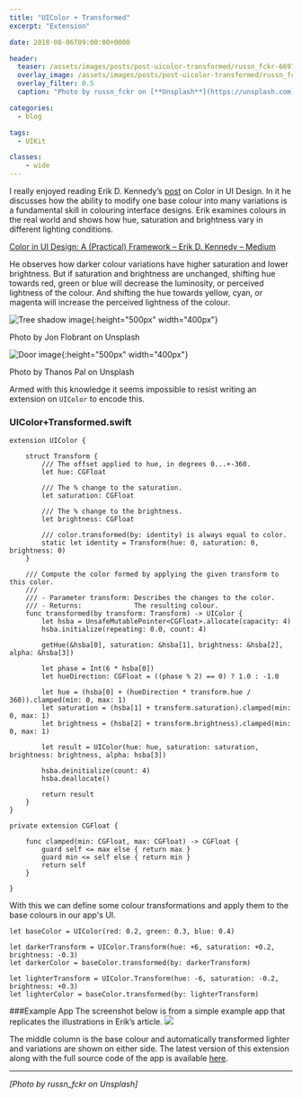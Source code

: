 ```yaml
---
title: "UIColor + Transformed"
excerpt: "Extension"

date: 2018-08-06T09:00:00+0000

header:
  teaser: /assets/images/posts/post-uicolor-transformed/russn_fckr-66974-unsplash.jpg
  overlay_image: /assets/images/posts/post-uicolor-transformed/russn_fckr-66974-unsplash.jpg
  overlay_filter: 0.5
  caption: "Photo by russn_fckr on [**Unsplash**](https://unsplash.com)"

categories:
  - blog

tags:
  - UIKit

classes: 
	- wide
---
```

I really enjoyed reading Erik D. Kennedy’s [post](https://medium.com/@erikdkennedy/color-in-ui-design-a-practical-framework-e18cacd97f9e) on Color in UI Design. In it he discusses how the ability to modify one base colour into many variations is a fundamental skill in colouring interface designs. Erik examines colours in the real world and shows how hue, saturation and brightness vary in different lighting conditions.

[Color in UI Design: A (Practical) Framework – Erik D. Kennedy – Medium](https://medium.com/@erikdkennedy/color-in-ui-design-a-practical-framework-e18cacd97f9e)

He observes how darker colour variations have higher saturation and lower brightness. But if saturation and brightness are unchanged, shifting hue towards red, green or blue will decrease the luminosity, or perceived lightness of the colour. And shifting the hue towards yellow, cyan, or magenta will increase the perceived lightness of the colour.

![Tree shadow image](jon-flobrant-229724-unsplash.jpg){:height="500px" width="400px"}

Photo by Jon Flobrant on Unsplash

![Door image](thanos-pal-1146444-unsplash.jpg){:height="500px" width="400px"}

Photo by Thanos Pal on Unsplash


Armed with this knowledge it seems impossible to resist writing an extension on `UIColor` to encode this.

### UIColor+Transformed.swift
```
extension UIColor {

    struct Transform {
        /// The offset applied to hue, in degrees 0...+-360.
        let hue: CGFloat

        /// The % change to the saturation.
        let saturation: CGFloat

        /// The % change to the brightness.
        let brightness: CGFloat

        /// color.transformed(by: identity) is always equal to color.
        static let identity = Transform(hue: 0, saturation: 0, brightness: 0)
    }

    /// Compute the color formed by applying the given transform to this color.
    ///
    /// - Parameter transform: Describes the changes to the color.
    /// - Returns:             The resulting colour.
    func transformed(by transform: Transform) -> UIColor {
        let hsba = UnsafeMutablePointer<CGFloat>.allocate(capacity: 4)
        hsba.initialize(repeating: 0.0, count: 4)

        getHue(&hsba[0], saturation: &hsba[1], brightness: &hsba[2], alpha: &hsba[3])

        let phase = Int(6 * hsba[0])
        let hueDirection: CGFloat = ((phase % 2) == 0) ? 1.0 : -1.0

        let hue = (hsba[0] + (hueDirection * transform.hue / 360)).clamped(min: 0, max: 1)
        let saturation = (hsba[1] + transform.saturation).clamped(min: 0, max: 1)
        let brightness = (hsba[2] + transform.brightness).clamped(min: 0, max: 1)

        let result = UIColor(hue: hue, saturation: saturation, brightness: brightness, alpha: hsba[3])

        hsba.deinitialize(count: 4)
        hsba.deallocate()

        return result
    }
}

private extension CGFloat {

    func clamped(min: CGFloat, max: CGFloat) -> CGFloat {
        guard self <= max else { return max }
        guard min <= self else { return min }
        return self
    }

}

```

With this we can define some colour transformations and apply them to the base colours in our app's UI.
```
let baseColor = UIColor(red: 0.2, green: 0.3, blue: 0.4)

let darkerTransform = UIColor.Transform(hue: +6, saturation: +0.2, brightness: -0.3)
let darkerColor = baseColor.transformed(by: darkerTransform)

let lighterTransform = UIColor.Transform(hue: -6, saturation: -0.2, brightness: +0.3)
let lighterColor = baseColor.transformed(by: lighterTransform)
```

###Example App
The screenshot below is from a simple example app that replicates the illustrations in Erik’s article.
![](screenshot.png)

The middle column is the base colour and automatically transformed lighter and variations are shown on either side. The latest version of this extension along with the full source code of the app is available [here](https://github.com/rcharlton/ColorTransform). 

 ---
*[Photo by russn_fckr on Unsplash]*

